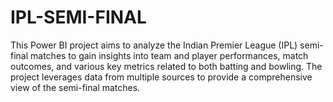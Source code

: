# IPL-SEMI-FINAL
This Power BI project aims to analyze the Indian Premier League (IPL) semi-final matches to gain insights into team and player performances, match outcomes, and various key metrics related to both batting and bowling. The project leverages data from multiple sources to provide a comprehensive view of the semi-final matches.
